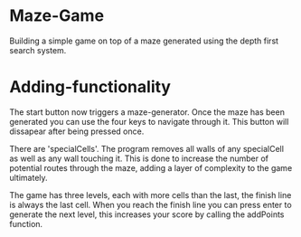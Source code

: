 # Maze-Game

Building a simple game on top of a maze generated using the depth first search system.

# Adding-functionality

The start button now triggers a maze-generator. Once the maze has been generated you can use the four keys to navigate through it.
This button will dissapear after being pressed once.

There are 'specialCells'. The program removes all walls of any specialCell as well as any wall touching it.
This is done to increase the number of potential routes through the maze, adding a layer of complexity to the game ultimately.

The game has three levels, each with more cells than the last, the finish line is always the last cell.
When you reach the finish line you can press enter to generate the next level, this increases your score by calling the addPoints function.
